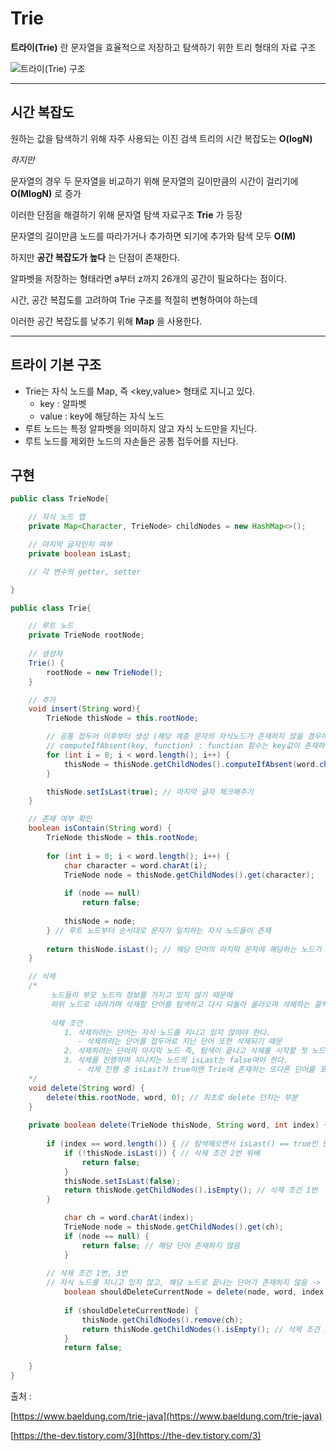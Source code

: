 # Trie

**트라이(Trie)** 란 문자열을 효율적으로 저장하고 탐색하기 위한 트리 형태의 자료 구조

![트라이(Trie) 구조](https://user-images.githubusercontent.com/63505110/200342470-5e965b2d-cc8d-42ef-b344-43dca16ac293.png)

           
	   
-----------------------      
		                    
## 시간 복잡도

원하는 값을 탐색하기 위해 자주 사용되는 이진 검색 트리의 시간 복잡도는 **O(logN)**

*하지만*

문자열의 경우 두 문자열을 비교하기 위해 문자열의 길이만큼의 시간이 걸리기에 **O(MlogN)** 로 증가

이러한 단점을 해결하기 위해 문자열 탐색 자료구조 **Trie** 가 등장

문자열의 길이만큼 노드를 따라가거나 추가하면 되기에 추가와 탐색 모두 **O(M)**
                           
하지만 **공간 복잡도가 높다** 는 단점이 존재한다.

알파벳을 저장하는 형태라면 a부터 z까지 26개의 공간이 필요하다는 점이다.

시간, 공간 복잡도를 고려하여 Trie 구조를 적절히 변형하여야 하는데
                             
이러한 공간 복잡도를 낮추기 위해 **Map** 을 사용한다.
*******************
## 트라이 기본 구조

- Trie는 자식 노드를 Map, 즉 <key,value> 형태로 지니고 있다.
    - key : 알파벳
    - value : key에 해당하는 자식 노드
- 루트 노드는 특정 알파벳을 의미하지 않고 자식 노드만을 지닌다.
- 루트 노드를 제외한 노드의 자손들은 공통 접두어를 지닌다.

## 구현

```java
public class TrieNode{

	// 자식 노드 맵
	private Map<Character, TrieNode> childNodes = new HashMap<>();

	// 마지막 글자인지 여부
	private boolean isLast;

	// 각 변수의 getter, setter

}
```

```java
public class Trie{

	// 루트 노드
	private TrieNode rootNode;
	
	// 생성자
	Trie() {
		rootNode = new TrieNode();
	}

	// 추가
	void insert(String word){
		TrieNode thisNode = this.rootNode;

		// 공통 접두어 이후부터 생성 (해당 계층 문자의 자식노드가 존재하지 않을 경우에만 자식 노드 생성)
		// computeIfAbsent(key, function) : function 함수는 key값이 존재하지 않을 때만 실행
		for (int i = 0; i < word.length(); i++) {
			thisNode = thisNode.getChildNodes().computeIfAbsent(word.charAt(i), c -> new TrieNode());
		}

		thisNode.setIsLast(true); // 마지막 글자 체크해주기
	} 

	// 존재 여부 확인
	boolean isContain(String word) {
		TrieNode thisNode = this.rootNode;
	
		for (int i = 0; i < word.length(); i++) {
			char character = word.charAt(i);
			TrieNode node = thisNode.getChildNodes().get(character);
	
			if (node == null)
				return false;
	
			thisNode = node;
		} // 루트 노드부터 순서대로 문자가 일치하는 자식 노드들이 존재
	
		return thisNode.isLast(); // 해당 단어의 마지막 문자에 해당하는 노드가 true일 경우 해당 단어 존재
	}

	// 삭제
	/* 
		 노드들이 부모 노드의 정보를 가지고 있지 않기 때문에
		 하위 노드로 내려가며 삭제할 단어를 탐색하고 다시 되돌아 올라오며 삭제하는 콜백 형식
		
		 삭제 조건
			1. 삭제하려는 단어는 자식 노드를 지니고 있지 않아야 한다.
			   - 삭제하려는 단어를 접두어로 지닌 단어 또한 삭제되기 때문
			2. 삭제하려는 단어의 마지막 노드 즉, 탐색이 끝나고 삭제를 시작할 첫 노드의 isLast는 true여야 한다.
			3. 삭제를 진행하며 지나치는 노드의 isLast는 false여야 한다.
			   - 삭제 진행 중 isLast가 true이면 Trie에 존재하는 또다른 단어를 포함하고 있다는 의미
	*/
	void delete(String word) {
		delete(this.rootNode, word, 0); // 최초로 delete 던지는 부분
	}
	
	private boolean delete(TrieNode thisNode, String word, int index) {
			
		if (index == word.length()) { // 탐색해오면서 isLast() == true인 단어 발견 X
			if (!thisNode.isLast()) { // 삭제 조건 2번 위배
			    return false;
			}
			thisNode.setIsLast(false);
			return thisNode.getChildNodes().isEmpty(); // 삭제 조건 1번
		}

    		char ch = word.charAt(index);
    		TrieNode node = thisNode.getChildNodes().get(ch);
    		if (node == null) {
        		return false; // 해당 단어 존재하지 않음
    		}
		
		// 삭제 조건 1번, 3번
		// 자식 노드를 지니고 있지 않고, 해당 노드로 끝나는 단어가 존재하지 않음 -> 해당 노드 삭제 가능
    		boolean shouldDeleteCurrentNode = delete(node, word, index + 1) && !node.isLast(); 
		
    		if (shouldDeleteCurrentNode) {
        		thisNode.getChildNodes().remove(ch);
        		return thisNode.getChildNodes().isEmpty(); // 삭제 조건 1번
    		}
    		return false;
		
	}
}
```

출처 : 

[https://www.baeldung.com/trie-java](https://www.baeldung.com/trie-java)

[https://the-dev.tistory.com/3](https://the-dev.tistory.com/3)
